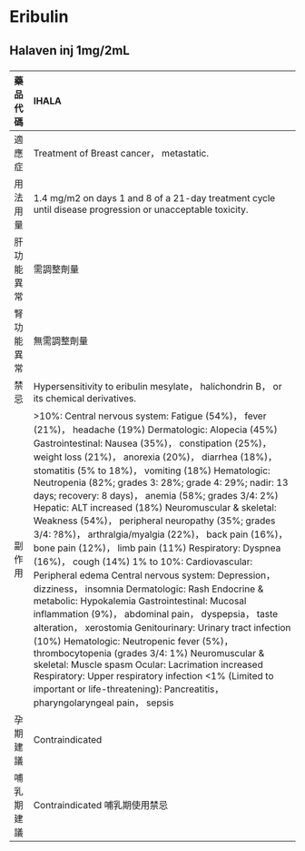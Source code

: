 # Eribulin

## Halaven inj 1mg/2mL

##### 

| 藥品代碼   | IHALA                                                                                                                                                                                                                                                                                                                                                                                                                                                                                                                                                                                                                                                                                                                                                                                                                                                                                                                                                                                                                                                                                                                                                                                                                                          |
|:-----------|:-----------------------------------------------------------------------------------------------------------------------------------------------------------------------------------------------------------------------------------------------------------------------------------------------------------------------------------------------------------------------------------------------------------------------------------------------------------------------------------------------------------------------------------------------------------------------------------------------------------------------------------------------------------------------------------------------------------------------------------------------------------------------------------------------------------------------------------------------------------------------------------------------------------------------------------------------------------------------------------------------------------------------------------------------------------------------------------------------------------------------------------------------------------------------------------------------------------------------------------------------|
| 適應症     | Treatment of Breast cancer， metastatic.                                                                                                                                                                                                                                                                                                                                                                                                                                                                                                                                                                                                                                                                                                                                                                                                                                                                                                                                                                                                                                                                                                                                                                                                       |
| 用法用量   | 1.4 mg/m2 on days 1 and 8 of a 21-day treatment cycle until disease progression or unacceptable toxicity.                                                                                                                                                                                                                                                                                                                                                                                                                                                                                                                                                                                                                                                                                                                                                                                                                                                                                                                                                                                                                                                                                                                                      |
| 肝功能異常 | 需調整劑量                                                                                                                                                                                                                                                                                                                                                                                                                                                                                                                                                                                                                                                                                                                                                                                                                                                                                                                                                                                                                                                                                                                                                                                                                                     |
| 腎功能異常 | 無需調整劑量                                                                                                                                                                                                                                                                                                                                                                                                                                                                                                                                                                                                                                                                                                                                                                                                                                                                                                                                                                                                                                                                                                                                                                                                                                   |
| 禁忌       | Hypersensitivity to eribulin mesylate， halichondrin B， or its chemical derivatives.                                                                                                                                                                                                                                                                                                                                                                                                                                                                                                                                                                                                                                                                                                                                                                                                                                                                                                                                                                                                                                                                                                                                                          |
| 副作用     | >10%: Central nervous system: Fatigue (54%)， fever (21%)， headache (19%) Dermatologic: Alopecia (45%) Gastrointestinal: Nausea (35%)， constipation (25%)， weight loss (21%)， anorexia (20%)， diarrhea (18%)， stomatitis (5% to 18%)， vomiting (18%) Hematologic: Neutropenia (82%; grades 3: 28%; grade 4: 29%; nadir: 13 days; recovery: 8 days)， anemia (58%; grades 3/4: 2%) Hepatic: ALT increased (18%) Neuromuscular & skeletal: Weakness (54%)， peripheral neuropathy (35%; grades 3/4: ?8%)， arthralgia/myalgia (22%)， back pain (16%)， bone pain (12%)， limb pain (11%) Respiratory: Dyspnea (16%)， cough (14%) 1% to 10%: Cardiovascular: Peripheral edema Central nervous system: Depression， dizziness， insomnia Dermatologic: Rash Endocrine & metabolic: Hypokalemia Gastrointestinal: Mucosal inflammation (9%)， abdominal pain， dyspepsia， taste alteration， xerostomia Genitourinary: Urinary tract infection (10%) Hematologic: Neutropenic fever (5%)， thrombocytopenia (grades 3/4: 1%) Neuromuscular & skeletal: Muscle spasm Ocular: Lacrimation increased Respiratory: Upper respiratory infection <1% (Limited to important or life-threatening): Pancreatitis， pharyngolaryngeal pain， sepsis |
| 孕期建議   | Contraindicated                                                                                                                                                                                                                                                                                                                                                                                                                                                                                                                                                                                                                                                                                                                                                                                                                                                                                                                                                                                                                                                                                                                                                                                                                                |
| 哺乳期建議 | Contraindicated 哺乳期使用禁忌                                                                                                                                                                                                                                                                                                                                                                                                                                                                                                                                                                                                                                                                                                                                                                                                                                                                                                                                                                                                                                                                                                                                                                                                                 |

